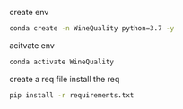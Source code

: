 create env
```bash
conda create -n WineQuality python=3.7 -y
```

acitvate env
```bash
conda activate WineQuality
```
create a req file
install the req
```bash
pip install -r requirements.txt
```